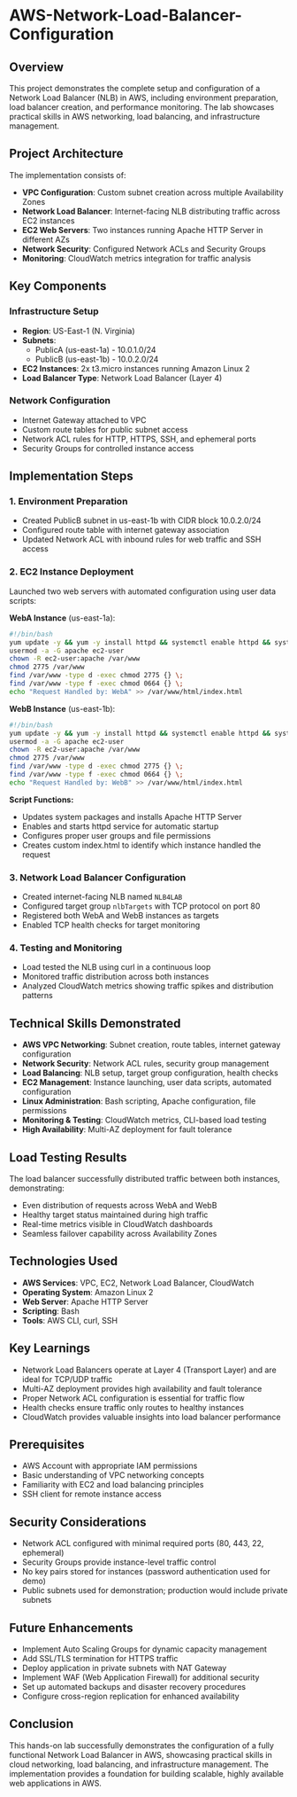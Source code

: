 # AWS-Network-Load-Balancer-Configuration

## Overview

This project demonstrates the complete setup and configuration of a Network Load Balancer (NLB) in AWS, including environment preparation, load balancer creation, and performance monitoring. The lab showcases practical skills in AWS networking, load balancing, and infrastructure management.

## Project Architecture

The implementation consists of:
- **VPC Configuration**: Custom subnet creation across multiple Availability Zones
- **Network Load Balancer**: Internet-facing NLB distributing traffic across EC2 instances
- **EC2 Web Servers**: Two instances running Apache HTTP Server in different AZs
- **Network Security**: Configured Network ACLs and Security Groups
- **Monitoring**: CloudWatch metrics integration for traffic analysis

## Key Components

### Infrastructure Setup
- **Region**: US-East-1 (N. Virginia)
- **Subnets**: 
  - PublicA (us-east-1a) - 10.0.1.0/24
  - PublicB (us-east-1b) - 10.0.2.0/24
- **EC2 Instances**: 2x t3.micro instances running Amazon Linux 2
- **Load Balancer Type**: Network Load Balancer (Layer 4)

### Network Configuration
- Internet Gateway attached to VPC
- Custom route tables for public subnet access
- Network ACL rules for HTTP, HTTPS, SSH, and ephemeral ports
- Security Groups for controlled instance access

## Implementation Steps

### 1. Environment Preparation
- Created PublicB subnet in us-east-1b with CIDR block 10.0.2.0/24
- Configured route table with internet gateway association
- Updated Network ACL with inbound rules for web traffic and SSH access

### 2. EC2 Instance Deployment
Launched two web servers with automated configuration using user data scripts:

**WebA Instance** (us-east-1a):
```bash
#!/bin/bash
yum update -y && yum -y install httpd && systemctl enable httpd && systemctl start httpd
usermod -a -G apache ec2-user
chown -R ec2-user:apache /var/www
chmod 2775 /var/www
find /var/www -type d -exec chmod 2775 {} \;
find /var/www -type f -exec chmod 0664 {} \;
echo "Request Handled by: WebA" >> /var/www/html/index.html
```

**WebB Instance** (us-east-1b):
```bash
#!/bin/bash
yum update -y && yum -y install httpd && systemctl enable httpd && systemctl start httpd
usermod -a -G apache ec2-user
chown -R ec2-user:apache /var/www
chmod 2775 /var/www
find /var/www -type d -exec chmod 2775 {} \;
find /var/www -type f -exec chmod 0664 {} \;
echo "Request Handled by: WebB" >> /var/www/html/index.html
```

**Script Functions:**
- Updates system packages and installs Apache HTTP Server
- Enables and starts httpd service for automatic startup
- Configures proper user groups and file permissions
- Creates custom index.html to identify which instance handled the request

### 3. Network Load Balancer Configuration
- Created internet-facing NLB named `NLB4LAB`
- Configured target group `nlbTargets` with TCP protocol on port 80
- Registered both WebA and WebB instances as targets
- Enabled TCP health checks for target monitoring

### 4. Testing and Monitoring
- Load tested the NLB using curl in a continuous loop
- Monitored traffic distribution across both instances
- Analyzed CloudWatch metrics showing traffic spikes and distribution patterns

## Technical Skills Demonstrated

- **AWS VPC Networking**: Subnet creation, route tables, internet gateway configuration
- **Network Security**: Network ACL rules, security group management
- **Load Balancing**: NLB setup, target group configuration, health checks
- **EC2 Management**: Instance launching, user data scripts, automated configuration
- **Linux Administration**: Bash scripting, Apache configuration, file permissions
- **Monitoring & Testing**: CloudWatch metrics, CLI-based load testing
- **High Availability**: Multi-AZ deployment for fault tolerance

## Load Testing Results

The load balancer successfully distributed traffic between both instances, demonstrating:
- Even distribution of requests across WebA and WebB
- Healthy target status maintained during high traffic
- Real-time metrics visible in CloudWatch dashboards
- Seamless failover capability across Availability Zones

## Technologies Used

- **AWS Services**: VPC, EC2, Network Load Balancer, CloudWatch
- **Operating System**: Amazon Linux 2
- **Web Server**: Apache HTTP Server
- **Scripting**: Bash
- **Tools**: AWS CLI, curl, SSH

## Key Learnings

- Network Load Balancers operate at Layer 4 (Transport Layer) and are ideal for TCP/UDP traffic
- Multi-AZ deployment provides high availability and fault tolerance
- Proper Network ACL configuration is essential for traffic flow
- Health checks ensure traffic only routes to healthy instances
- CloudWatch provides valuable insights into load balancer performance

## Prerequisites

- AWS Account with appropriate IAM permissions
- Basic understanding of VPC networking concepts
- Familiarity with EC2 and load balancing principles
- SSH client for remote instance access

## Security Considerations

- Network ACL configured with minimal required ports (80, 443, 22, ephemeral)
- Security Groups provide instance-level traffic control
- No key pairs stored for instances (password authentication used for demo)
- Public subnets used for demonstration; production would include private subnets

## Future Enhancements

- Implement Auto Scaling Groups for dynamic capacity management
- Add SSL/TLS termination for HTTPS traffic
- Deploy application in private subnets with NAT Gateway
- Implement WAF (Web Application Firewall) for additional security
- Set up automated backups and disaster recovery procedures
- Configure cross-region replication for enhanced availability

## Conclusion

This hands-on lab successfully demonstrates the configuration of a fully functional Network Load Balancer in AWS, showcasing practical skills in cloud networking, load balancing, and infrastructure management. The implementation provides a foundation for building scalable, highly available web applications in AWS.
